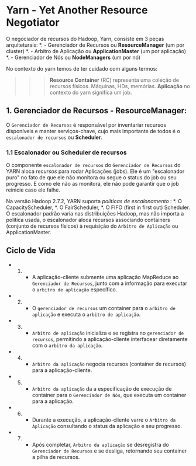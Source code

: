 # Yarn - Yet Another Resource Negotiator

O negociador de recursos do Hadoop, Yarn, consiste em 3 peças arquiteturais:
*. - Gerenciador de Recursos ou **ResourceManager** (um por cluster)
*. - Arbitro de Aplicação ou **ApplicationMaster** (um por aplicação)
*. - Gerenciador de Nós ou **NodeManagers** (um por nó)

No contexto do yarn temos de ter cuidado com alguns termos:
>>> **Resource Container** (RC) representa uma coleção de recursos físicos. Máquinas, HDs, memórias.
>>> **Aplicação** no contexto do yarn significa um job.


## 1. Gerenciador de Recursos - ResourceManager:
O `Gerenciador de Recursos` é responsável por inventariar recursos disponíveis e manter serviços-chave, cujo mais importante de todos é o `escalonador de recursos` ou **Scheduler**.

### 1.1 Escalonador ou Scheduler de recursos
O componente `escalonador de recursos` do `Gerenciador de Recursos` do YARN aloca *recursos* para rodar Aplicações (jobs). Ele é um "escalonador puro" no fato de que ele não monitora ou segue o status do job ou seu progresso. E como ele não as monitora, ele não pode garantir que o job reinicie caso ele falhe.

Na versão Hadoop 2.7.2, YARN suporta *politicas de escalonamento* : 
*. O CapacityScheduler, 
*. O FairScheduler, 
*. O FIFO (first in first out) Scheduler. 
O escalonador padrão varia nas distribuições Hadoop, mas não importa a política usada, o escalonador aloca recursos associando containers (conjunto de recursos físicos) à requisição do `Arbitro de Aplicação` ou ApplicationMaster.

## Ciclo de Vida

* 1. - A aplicação-cliente submente uma aplicação MapReduce ao `Gerenciador de Recursos`, junto com a informação para executar o `arbitro de aplicação` específico.
* 2. - O `gerenciador de recursos` um container para o `arbitro de aplicação` e executa o `arbitro de aplicação`.
* 3. - `Arbitro de aplicação` inicializa e se registra no `gerenciador de recursos`, permitindo a aplicação-cliente interfacear diretamente com o `arbitro da aplicação`.
* 4. - `Arbitro da aplicação` negocia recursos (container de recursos) para a aplicação-cliente.
* 5. - `Arbitro da aplicação` da a especificação de execução de container para o `Gerenciador de Nós`, que executa um container para a aplicação.
* 6. - Durante a execução, a aplicação-cliente varre o `Arbitro da Aplicação` consultando o status da aplicação e seu progresso.
* 7. - Após completar, `Arbitro da aplicação` se desregistra do `Gerenciador de Recursos` e se desliga, retornando seu container a pilha de recursos.
